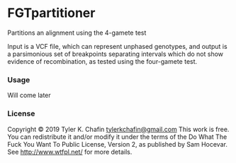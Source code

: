 # FGTpartitioner
Partitions an alignment using the 4-gamete test

Input is a VCF file, which can represent unphased genotypes, and output is a parsimonious set of breakpoints separating intervals which do not show evidence of recombination, as tested using the four-gamete test. 

### Usage

Will come later













### License
Copyright © 2019 Tyler K. Chafin <tylerkchafin@gmail.com>
This work is free. You can redistribute it and/or modify it under the
terms of the Do What The Fuck You Want To Public License, Version 2,
as published by Sam Hocevar. See http://www.wtfpl.net/ for more details.
